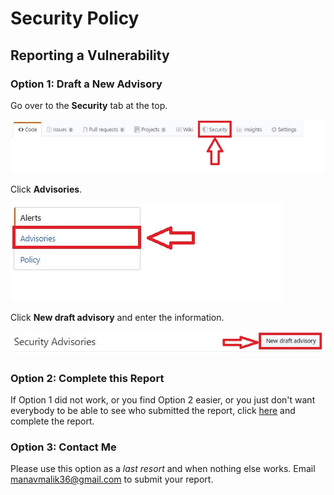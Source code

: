 # Security Policy

## Reporting a Vulnerability

### Option 1: Draft a New Advisory
Go over to the **Security** tab at the top.

![step one](https://github.com/0xmmalik/pycard/blob/master/security/step1.JPG)

Click **Advisories**.

![step two](https://github.com/0xmmalik/pycard/blob/master/security/step2.JPG)

Click **New draft advisory** and enter the information.

![step three](https://github.com/0xmmalik/pycard/blob/master/security/step3.JPG)

### Option 2: Complete this Report
If Option 1 did not work, or you find Option 2 easier, or you just don't want everybody to be able to see who submitted the report, click [here](https://forms.gle/eLRLjgx1ofr7oBTb7) and complete the report.

### Option 3: Contact Me
Please use this option as a _last resort_ and when nothing else works. Email [manavmalik36@gmail.com](mailto:manavmalik36@gmail.com?subject=PyCard%20Security%20Report?body=DELETE%20THE%20FOLLOWING%20TEXT%20BEFORE%20SENDING:%20Please%20include%20your%20name,%20the%20security%20concern,%20and%20its%20severity%20(out%20of%10)%20in%20your%20email.) to submit your report.
